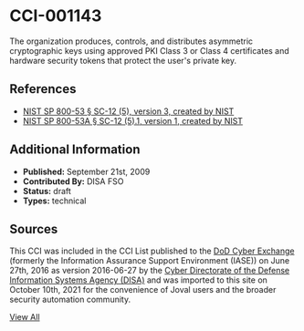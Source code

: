 # CCI-001143

The organization produces, controls, and distributes asymmetric cryptographic keys using approved PKI Class 3 or Class 4 certificates and hardware security tokens that protect the user's private key.

## References ##

* [NIST SP 800-53 § SC-12 (5), version 3, created by NIST](http://csrc.nist.gov/publications/PubsSPs.html)
* [NIST SP 800-53A § SC-12 (5).1, version 1, created by NIST](http://csrc.nist.gov/publications/PubsSPs.html)


## Additional Information ##

* **Published:** September 21st, 2009
* **Contributed By:** DISA FSO
* **Status:** draft
* **Types:** technical

## Sources ##

This CCI was included in the CCI List published to the [DoD Cyber Exchange](https://public.cyber.mil/stigs/cci/)
(formerly the Information Assurance Support Environment (IASE)) on June 27th, 2016 as version
2016-06-27 by the [Cyber Directorate of the Defense Information Systems Agency (DISA)](https://public.cyber.mil/about-cyber/)
and was imported to this site on October 10th, 2021 for the convenience of Joval users and the broader
security automation community.

[View All](../README.md)
